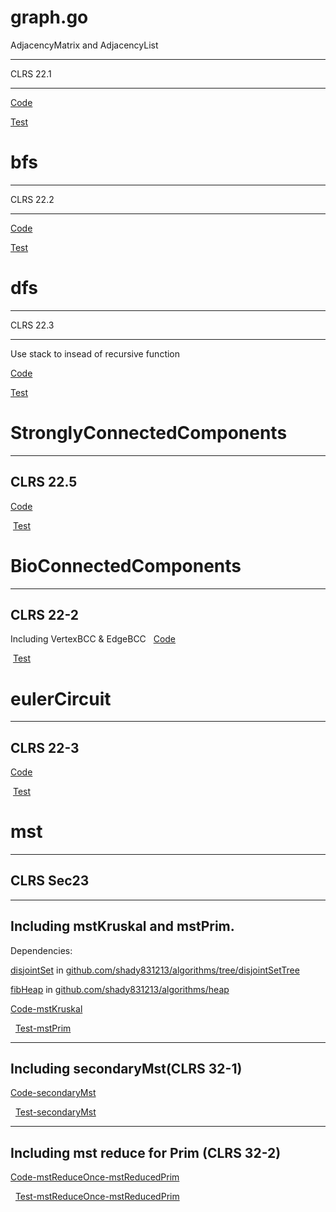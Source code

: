 # graph.go
  
  AdjacencyMatrix and AdjacencyList
  
  --------------
  
  CLRS 22.1
  
  --------------
  
  [Code](https://github.com/shady831213/algorithms/blob/master/graph/graph.go)
  
  [Test](https://github.com/shady831213/algorithms/blob/master/graph/graph_test.go)
  
# bfs
  --------------
  
  CLRS 22.2
  
  --------------
  
  [Code](https://github.com/shady831213/algorithms/blob/master/graph/bfs.go)
  
  [Test](https://github.com/shady831213/algorithms/blob/master/graph/bfs_test.go)
  
# dfs
  --------------
  
  CLRS 22.3
  
  --------------
  Use stack to insead of recursive function
    
  [Code](https://github.com/shady831213/algorithms/blob/master/graph/dfs.go)
  
  [Test](https://github.com/shady831213/algorithms/blob/master/graph/dfs_test.go)
  
# StronglyConnectedComponents
  --------------
  
  CLRS 22.5
  
  --------------

  [Code](https://github.com/shady831213/algorithms/blob/master/graph/stronglyConnectedComp.go)
  
  [Test](https://github.com/shady831213/algorithms/blob/master/graph/stronglyConnectedComp_test.go)
  
  
# BioConnectedComponents
  --------------
  
  CLRS 22-2
  
  --------------
  Including VertexBCC & EdgeBCC
  
  [Code](https://github.com/shady831213/algorithms/blob/master/graph/bioConnectedComp.go)
  
  [Test](https://github.com/shady831213/algorithms/blob/master/graph/bioConnectedComp_test.go)

# eulerCircuit
  --------------
  
  CLRS 22-3
  
  --------------

  [Code](https://github.com/shady831213/algorithms/blob/master/graph/eulerCircuit.go)
  
  [Test](https://github.com/shady831213/algorithms/blob/master/graph/eulerCircuit_test.go)

# mst
  --------------
  
  CLRS Sec23
  
  --------------
  --------------
  ## Including mstKruskal and mstPrim.
  
   Dependencies:
  
   [disjointSet](https://github.com/shady831213/algorithms/blob/master/tree/disjointSetTree/disjointSetTree.go)  in [github.com/shady831213/algorithms/tree/disjointSetTree](https://github.com/shady831213/algorithms/tree/master/tree/disjointSetTree)
  
   [fibHeap](https://github.com/shady831213/algorithms/blob/master/heap/fibHeap.go) in [github.com/shady831213/algorithms/heap](https://github.com/shady831213/algorithms/tree/master/heap)
    
  
   [Code-mstKruskal](https://github.com/shady831213/algorithms/blob/master/graph/mst.go)
  
   [Test-mstPrim](https://github.com/shady831213/algorithms/blob/master/graph/mst_test.go)
   
  ----------------
  ## Including secondaryMst(CLRS 32-1)
  
   [Code-secondaryMst](https://github.com/shady831213/algorithms/blob/master/graph/mst.go)
  
   [Test-secondaryMst](https://github.com/shady831213/algorithms/blob/master/graph/mst_test.go)
   
  -----------------
  ## Including mst reduce for Prim (CLRS 32-2)
  
   [Code-mstReduceOnce-mstReducedPrim](https://github.com/shady831213/algorithms/blob/master/graph/mst.go)
  
   [Test-mstReduceOnce-mstReducedPrim](https://github.com/shady831213/algorithms/blob/master/graph/mst_test.go)
  
